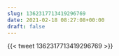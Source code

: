 ```yaml
---
slug: 1362317713419296769
date: 2021-02-18 08:27:08+00:00
draft: false
---
```


{{< tweet 1362317713419296769 >}}
